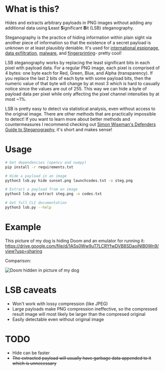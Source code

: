 # What is this?

Hides and extracts arbitrary payloads in PNG images without adding any additional data using **L**east **S**ignificant **B**it (LSB) steganography.

Steganography is the practice of hiding information within plain sight via another piece of information so that the existence of a secret payload is unknown or at least plausibly deniable. It's used for [international espionage](https://www.wired.com/2010/06/alleged-spies-hid-secret-messages-on-public-websites/), [data exfiltration](https://www.internetandtechnologylaw.com/trade-secrets-theft-steganography-picture/), [malware](https://www.welivesecurity.com/2016/12/06/readers-popular-websites-targeted-stealthy-stegano-exploit-kit-hiding-pixels-malicious-ads/), and [fingerprinting](https://www.businessinsider.nl/genius-accuses-google-of-copying-its-lyrics-and-diverting-traffic-2019-6?international=true&r=US)- pretty cool!

LSB steganography works by replacing the least significant bits in each pixel with payload data. For a regular PNG image, each pixel is comprised of 4 bytes: one byte each for Red, Green, Blue, and Alpha (transparency). If you replace the last 2 bits of each byte with some payload bits, then the numeric value of that byte will change by at most 3 which is hard to casually notice since the values are out of 255. This way we can hide a byte of payload data per pixel while only affecting the pixel channel intensities by at most ~1%. 

LSB is pretty easy to detect via statistical analysis, even without access to the original image. There are other methods that are practically impossible to detect! If you want to learn more about better methods and countermeasures I recommend checking out [Simon Wiseman's Defenders Guide to Steganography](https://www.researchgate.net/publication/319943090_Defenders_Guide_to_Steganography), it's short and makes sense!

# Usage

```bash
# Get dependencies (opencv and numpy)
pip install -r requirements.txt

# Hide a payload in an image
python3 lsb.py hide sunset.png launchcodes.txt -o steg.png

# Extract a payload from an image
python3 lsb.py extract steg.png -o codes.txt

# Get full CLI documentation
python3 lsb.py --help
```

# Example
This picture of my dog is hiding Doom and an emulator for running it: https://drive.google.com/file/d/1ASs0Ww9uT7LCRYfwDVB8SDaoiNlB0Wn9/view?usp=sharing

Comparison:

![Doom hidden in picture of my dog](https://i.imgur.com/MHpxk5x.png)

# LSB caveats
* Won't work with lossy compression (like JPEG)
* Large payloads make PNG compression ineffective, so the compressed result image will most likely be larger than the compresed original
* Easily detectable even without original image

# TODO
* Hide can be faster
* ~~The extracted payload will usually have garbage data appended to it which is unnecessary~~
